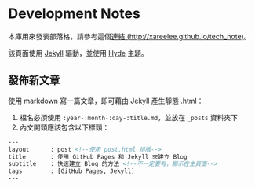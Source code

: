 # Development Notes

本庫用來發表部落格，請參考這個[連結 (http://xareelee.github.io/tech_note)](http://xareelee.github.io/tech_note)。

該頁面使用 [Jekyll](http://jekyllrb.com) 驅動，並使用 [Hyde](https://github.com/poole/hyde) 主題。

## 發佈新文章

使用 markdown 寫一篇文章，即可藉由 Jekyll 產生靜態 .html：

1. 檔名必須使用 `:year-:month-:day-:title.md`，並放在 `_posts` 資料夾下
2. 內文開頭應該包含以下標頭：

```html
---
layout      : post <!--使用 post.html 排版-->
title       : 使用 GitHub Pages 和 Jekyll 來建立 Blog
subtitle    : 快速建立 Blog 的方法 <!--不一定要有，顯示在主頁面-->
tags        : [GitHub Pages, Jekyll]
---
```